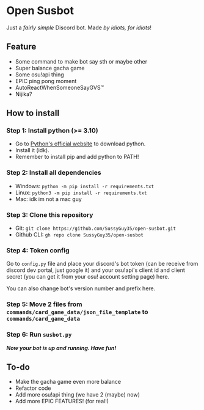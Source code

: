 # Open Susbot

Just a *fairly simple* Discord bot. Made _by idiots, for idiots_!

## Feature
- Some command to make bot say sth or maybe other
- Super balance gacha game
- Some osu!api thing
- EPIC ping pong moment
- AutoReactWhenSomeoneSayGVS™
- Nijika?

## How to install

### Step 1: Install python (>= 3.10)

- Go to [Python's official website](https://www.python.org/) to download python.
- Install it (idk).
- Remember to install pip and add python to PATH!

### Step 2: Install all dependencies

- Windows: `python -m pip install -r requirements.txt`
- Linux: `python3 -m pip install -r requirements.txt`
- Mac: idk im not a mac guy

### Step 3: Clone this repository
- Git: `git clone https://github.com/SussyGuy35/open-susbot.git`
- Github CLI: `gh repo clone SussyGuy35/open-susbot`

### Step 4: Token config
Go to `config.py` file and place your discord's bot token (can be receive from discord dev portal, just google it) and your osu!api's client id and client secret (you can get it from your osu! account setting page) here.

You can also change bot's version number and prefix here.

### Step 5: Move 2 files from `commands/card_game_data/json_file_template` to `commands/card_game_data`

### Step 6: Run `susbot.py`
**_Now your bot is up and running. Have fun!_**

## To-do
- Make the gacha game even more balance
- Refactor code
- Add more osu!api thing (we have 2 (maybe) now)
- Add more EPIC FEATURES! (for real!)